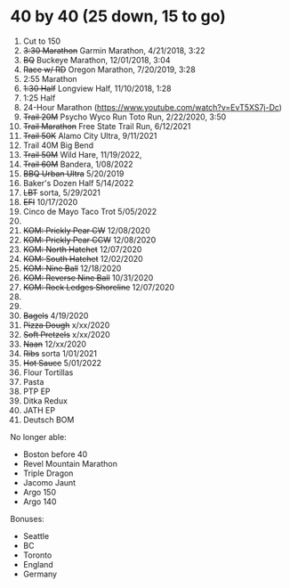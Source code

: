 
# 40 by 40 (25 down, 15 to go)

1. Cut to 150
2. ~~3:30 Marathon~~ Garmin Marathon, 4/21/2018, 3:22
3. ~~BQ~~ Buckeye Marathon, 12/01/2018, 3:04
4. ~~Race w/ RD~~ Oregon Marathon, 7/20/2019, 3:28
5. 2:55 Marathon
7. ~~1:30 Half~~ Longview Half, 11/10/2018, 1:28
8. 1:25 Half
9. 24-Hour Marathon (https://www.youtube.com/watch?v=EvT5XS7j-Dc) 
10. ~~Trail 20M~~ Psycho Wyco Run Toto Run, 2/22/2020, 3:50
11. ~~Trail Marathon~~ Free State Trail Run, 6/12/2021
12. ~~Trail 50K~~ Alamo City Ultra, 9/11/2021
13. Trail 40M Big Bend
14. ~~Trail 50M~~ Wild Hare, 11/19/2022, 
15. ~~Trail 60M~~ Bandera, 1/08/2022
16. ~~BBQ Urban Ultra~~ 5/20/2019
17. Baker's Dozen Half 5/14/2022
18. ~~LBT~~ sorta, 5/29/2021
19. ~~EFI~~ 10/17/2020
20. Cinco de Mayo Taco Trot 5/05/2022
21. 
22. ~~KOM: Prickly Pear CW~~ 12/08/2020
23. ~~KOM: Prickly Pear CCW~~ 12/08/2020
24. ~~KOM: North Hatchet~~ 12/07/2020
25. ~~KOM: South Hatchet~~ 12/02/2020
26. ~~KOM: Nine Ball~~ 12/18/2020
27. ~~KOM: Reverse Nine Ball~~ 10/31/2020
28. ~~KOM: Rock Ledges Shoreline~~ 12/07/2020
29. 
30. 
31. ~~Bagels~~ 4/19/2020
32. ~~Pizza Dough~~ x/xx/2020
33. ~~Soft Pretzels~~ x/xx/2020
34. ~~Naan~~ 12/xx/2020
35. ~~Ribs~~ sorta 1/01/2021
36. ~~Hot Sauce~~ 5/01/2022
37. Flour Tortillas
38. Pasta
37. PTP EP
38. Ditka Redux
39. JATH EP
40. Deutsch BOM

No longer able:
* Boston before 40
* Revel Mountain Marathon
* Triple Dragon
* Jacomo Jaunt
* Argo 150
* Argo 140

Bonuses:
* Seattle
* BC
* Toronto
* England
* Germany

